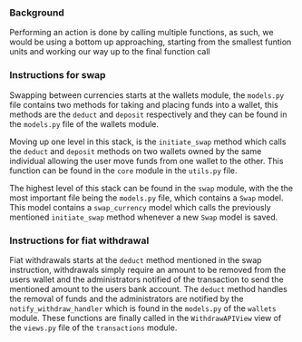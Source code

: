 ### Background ###
Performing an action is done by calling multiple functions,
as such, we would be using a bottom up approaching, starting
from the smallest funtion units and working our way up to
the final function call

### Instructions for swap ###

Swapping between currencies starts at the wallets module,
the `models.py` file contains two methods for taking and
placing funds into a wallet, this methods are the
`deduct` and `deposit` respectively and they can be found
in the `models.py` file of the wallets module.

Moving up one level in this stack, is the `initiate_swap`
method which calls the `deduct` and `deposit` methods
on two wallets owned by the same individual allowing the
user move funds from one wallet to the other. This function
can be found in the `core` module in the `utils.py` file.

The highest level of this stack can be found in the `swap`
module, with the the most important file being the `models.py`
file, which contains a `Swap` model. This model contains a
`swap_currency` model which calls the previously mentioned
`initiate_swap` method whenever a new `Swap` model is saved.


### Instructions for fiat withdrawal ###

Fiat withdrawals starts at the `deduct` method mentioned
in the swap instruction, withdrawals simply require an
amount to be removed from the users wallet and the
administrators notified of the transaction to send the
mentioned amount to the users bank account.
The `deduct` method handles the removal of funds and the
administrators are notified by the `notify_withdraw_handler`
which is found in the `models.py` of the `wallets` module.
These functions are finally called in the `WithdrawAPIView`
view of the `views.py` file of the `transactions` module.
